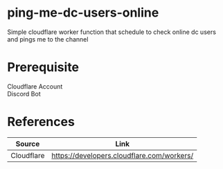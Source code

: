 # ping-me-dc-users-online
Simple cloudflare worker function that schedule to check online dc users and pings me to the channel

# Prerequisite
Cloudflare Account\
Discord Bot

# References
| Source    | Link |
| -------- | ------- |
| Cloudflare   | https://developers.cloudflare.com/workers/    |
